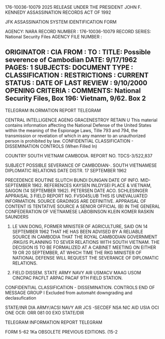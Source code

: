 176-10036-10079
2025 RELEASE UNDER THE PRESIDENT JOHN F. KENNEDY ASSASSINATION RECORDS ACT OF 1992

JFK ASSASSINATION SYSTEM
IDENTIFICATION FORM

AGENCY: NARA
RECORD NUMBER : 176-10036-10079
RECORD SERIES: National Security Files
AGENCY FILE NUMBER :

ORIGINATOR : CIA
FROM :
TO :
TITLE: Possible severence of Cambodian
DATE: 9/17/1962
PAGES: 1
SUBJECTS:
DOCUMENT TYPE :
CLASSIFICATION :
RESTRICTIONS :
CURRENT STATUS :
DATE OF LAST REVIEW : 9/10/2000
OPENING CRITERIA :
COMMENTS: National Security Files, Box 196: Vietnam, 9/62. Box 2
---
TELEGRAM IN.ORMATION REPORT TELEGRAM

CENTRAL INTELLIGENCE AGENG GRACENESTROY
RETAIN U
This material contains information affecting the National Defense of the United States within the meaning of the Espionage Laws, Tille
793 and 794, the transmission or revelation of which in any manner to an unauthorized person is prohibited by law.
CONFIDENTIAL
CLASSIFICATION - DISSEMINATION CONTROLS
(When Filled In)

COUNTRY SOUTH VIETNAM CAMBODIA.
REPORT NO. TDCS-3/522,837

SUBJECT POSSIBLE SEVERANCE OF CAMBODIAN-.
SOUTH VIETNAMESE DIPLOMATIC RELATIONS
DATE DISTR. 17 SEPTEMBER 1962

PRECEDENCE ROUTINE SLUTCH BUNDI
DUNGAN
DATE OF INFO. MID-SEPTEMBER 1962. REFERENCES KAYSEN
INLDYSEI
PLACE & VIETNAM, SAIGON (14 SEPTEMBER 1962). PETERSEN
DATE ACO. SCHLESINGER
APPRAISAL 3 FIELD REPORT NO. FVS045LUB
THIS IS UNEVALUATED INFORMATION. SOURCE GRADINGS ARE DEFINITIVE. APPRAISAL OF CONTENT IS TENTATIVE
SOURCE A SENIOR OFFICIAL (B) IN THE GENERAL CONFEDERATION OF VIETNAMESE LABOBINSON
KLEIN
KOMER
RASKIN
SAUNDERS

1. LE VAN DONG, FORMER MINISTER OF AGRICULTURE, SAID ON
14 SEPTEMBER 1962 THAT HE HAS BEEN ADVISED BY A RELIABLE SOURCE
IN CAMBODIA THAT THE ROYAL CAMBODIAN GOVERNMENT /RKG/IS
PLANNING TO SEVER RELATIONS WITH SOUTH VIETNAM. THE DECISION
IS TO BE FORMALIZED AT A CABINET MEETING ON EITHER 19 OR 20
SEPTEMBER, AT WHICH TIME THE RKG MINISTER OF NATIONAL DEFENSE
WILL REQUEST THE SEVERANCE OF DIPLOMATIC RELATIONS.

2. FIELD DISSEM. STATE ARMY NAVY AIR USMACV MAAG USOM
CINCPAC PACFLT ARPAC PACAF 9TH FIELD STATION.

CONFIDENTIAL
CLASSIFICATION - DISSEMINATION. CONTROLS
END OF MESSAGE
GROUP I
Excluded from automaht
downgrading and
declasufication

STATE/INR DIA ARMY/ACSI NAVY AIR JCS -SECDEF NSA NIC AID USIA OCI ONE OCR: ORR 081 00 ΕΧΟ
STATE/DIR

TELEGRAM INFORMATION REPORT TELEGRAM

FORM
5-62 1Ka OBSOLETE PREVIOUS EDITIONS.
(15-2
